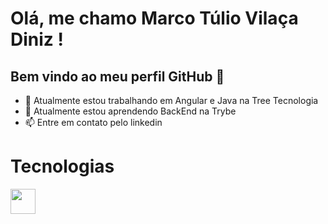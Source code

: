 # Olá, me chamo Marco Túlio Vilaça Diniz ! 
## Bem vindo ao meu perfil GitHub 👋

- 🔭 Atualmente estou trabalhando em Angular e Java na Tree Tecnologia
- 🌱 Atualmente estou aprendendo BackEnd na Trybe
- 📫 Entre em contato pelo linkedin

# Tecnologias
<img src="https://cdn.jsdelivr.net/gh/devicons/devicon/icons/git/git-original.svg" width="40" height="40"/>
